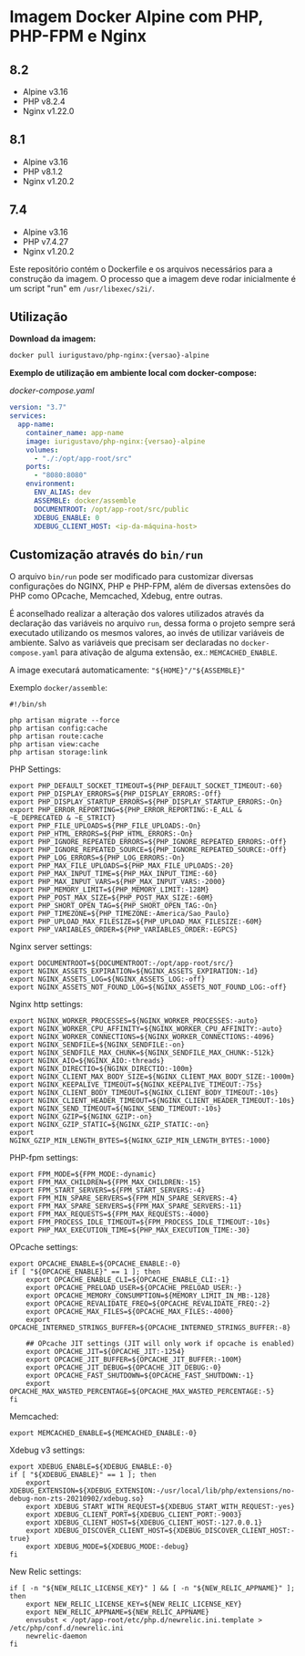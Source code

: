 # Imagem Docker Alpine com PHP, PHP-FPM e Nginx

## 8.2
* Alpine v3.16
* PHP v8.2.4
* Nginx v1.22.0

## 8.1
* Alpine v3.16
* PHP v8.1.2
* Nginx v1.20.2

## 7.4
* Alpine v3.16
* PHP v7.4.27
* Nginx v1.20.2

Este repositório contém o Dockerfile e os arquivos necessários para a construção da imagem. O processo que a imagem deve rodar inicialmente é um script "run" em `/usr/libexec/s2i/`.


## Utilização

**Download da imagem:**

```sh
docker pull iurigustavo/php-nginx:{versao}-alpine
```

**Exemplo de utilização em ambiente local com docker-compose:**

*docker-compose.yaml*

```yaml
version: "3.7"
services:
  app-name:
    container_name: app-name
    image: iurigustavo/php-nginx:{versao}-alpine
    volumes:
      - "./:/opt/app-root/src"
    ports:
      - "8080:8080"
    environment:
      ENV_ALIAS: dev
      ASSEMBLE: docker/assemble
      DOCUMENTROOT: /opt/app-root/src/public
      XDEBUG_ENABLE: 0
      XDEBUG_CLIENT_HOST: <ip-da-máquina-host>
```


## Customização através do `bin/run`

O arquivo `bin/run` pode ser modificado para customizar diversas configurações do NGINX, PHP e PHP-FPM, além de diversas extensões do PHP como OPcache, Memcached, Xdebug, entre outras.

É aconselhado realizar a alteração dos valores utilizados através da declaração das variáveis no arquivo `run`, dessa forma o projeto sempre será executado utilizando os mesmos valores, ao invés de utilizar variáveis de ambiente. Salvo as variáveis que precisam ser declaradas no `docker-compose.yaml` para ativação de alguma extensão, ex.: `MEMCACHED_ENABLE`.

A image executará automaticamente: `"${HOME}"/"${ASSEMBLE}"`

Exemplo `docker/assemble`:

```shell
#!/bin/sh

php artisan migrate --force
php artisan config:cache
php artisan route:cache
php artisan view:cache
php artisan storage:link
```
PHP Settings:

```shell
export PHP_DEFAULT_SOCKET_TIMEOUT=${PHP_DEFAULT_SOCKET_TIMEOUT:-60}
export PHP_DISPLAY_ERRORS=${PHP_DISPLAY_ERRORS:-Off}
export PHP_DISPLAY_STARTUP_ERRORS=${PHP_DISPLAY_STARTUP_ERRORS:-On}
export PHP_ERROR_REPORTING=${PHP_ERROR_REPORTING:-E_ALL & ~E_DEPRECATED & ~E_STRICT}
export PHP_FILE_UPLOADS=${PHP_FILE_UPLOADS:-On}
export PHP_HTML_ERRORS=${PHP_HTML_ERRORS:-On}
export PHP_IGNORE_REPEATED_ERRORS=${PHP_IGNORE_REPEATED_ERRORS:-Off}
export PHP_IGNORE_REPEATED_SOURCE=${PHP_IGNORE_REPEATED_SOURCE:-Off}
export PHP_LOG_ERRORS=${PHP_LOG_ERRORS:-On}
export PHP_MAX_FILE_UPLOADS=${PHP_MAX_FILE_UPLOADS:-20}
export PHP_MAX_INPUT_TIME=${PHP_MAX_INPUT_TIME:-60}
export PHP_MAX_INPUT_VARS=${PHP_MAX_INPUT_VARS:-2000}
export PHP_MEMORY_LIMIT=${PHP_MEMORY_LIMIT:-128M}
export PHP_POST_MAX_SIZE=${PHP_POST_MAX_SIZE:-60M}
export PHP_SHORT_OPEN_TAG=${PHP_SHORT_OPEN_TAG:-On}
export PHP_TIMEZONE=${PHP_TIMEZONE:-America/Sao_Paulo}
export PHP_UPLOAD_MAX_FILESIZE=${PHP_UPLOAD_MAX_FILESIZE:-60M}
export PHP_VARIABLES_ORDER=${PHP_VARIABLES_ORDER:-EGPCS}
```

Nginx server settings:

```shell
export DOCUMENTROOT=${DOCUMENTROOT:-/opt/app-root/src/}
export NGINX_ASSETS_EXPIRATION=${NGINX_ASSETS_EXPIRATION:-1d}
export NGINX_ASSETS_LOG=${NGINX_ASSETS_LOG:-off}
export NGINX_ASSETS_NOT_FOUND_LOG=${NGINX_ASSETS_NOT_FOUND_LOG:-off}
```

Nginx http settings:
```shell
export NGINX_WORKER_PROCESSES=${NGINX_WORKER_PROCESSES:-auto}
export NGINX_WORKER_CPU_AFFINITY=${NGINX_WORKER_CPU_AFFINITY:-auto}
export NGINX_WORKER_CONNECTIONS=${NGINX_WORKER_CONNECTIONS:-4096}
export NGINX_SENDFILE=${NGINX_SENDFILE:-on}
export NGINX_SENDFILE_MAX_CHUNK=${NGINX_SENDFILE_MAX_CHUNK:-512k}
export NGINX_AIO=${NGINX_AIO:-threads}
export NGINX_DIRECTIO=${NGINX_DIRECTIO:-100m}
export NGINX_CLIENT_MAX_BODY_SIZE=${NGINX_CLIENT_MAX_BODY_SIZE:-1000m}
export NGINX_KEEPALIVE_TIMEOUT=${NGINX_KEEPALIVE_TIMEOUT:-75s}
export NGINX_CLIENT_BODY_TIMEOUT=${NGINX_CLIENT_BODY_TIMEOUT:-10s}
export NGINX_CLIENT_HEADER_TIMEOUT=${NGINX_CLIENT_HEADER_TIMEOUT:-10s}
export NGINX_SEND_TIMEOUT=${NGINX_SEND_TIMEOUT:-10s}
export NGINX_GZIP=${NGINX_GZIP:-on}
export NGINX_GZIP_STATIC=${NGINX_GZIP_STATIC:-on}
export NGINX_GZIP_MIN_LENGTH_BYTES=${NGINX_GZIP_MIN_LENGTH_BYTES:-1000}
```

PHP-fpm settings:
```shell
export FPM_MODE=${FPM_MODE:-dynamic}
export FPM_MAX_CHILDREN=${FPM_MAX_CHILDREN:-15}
export FPM_START_SERVERS=${FPM_START_SERVERS:-4}
export FPM_MIN_SPARE_SERVERS=${FPM_MIN_SPARE_SERVERS:-4}
export FPM_MAX_SPARE_SERVERS=${FPM_MAX_SPARE_SERVERS:-11}
export FPM_MAX_REQUESTS=${FPM_MAX_REQUESTS:-4000}
export FPM_PROCESS_IDLE_TIMEOUT=${FPM_PROCESS_IDLE_TIMEOUT:-10s}
export PHP_MAX_EXECUTION_TIME=${PHP_MAX_EXECUTION_TIME:-30}
```

OPcache settings:

```shell
export OPCACHE_ENABLE=${OPCACHE_ENABLE:-0}
if [ "${OPCACHE_ENABLE}" == 1 ]; then
    export OPCACHE_ENABLE_CLI=${OPCACHE_ENABLE_CLI:-1}
    export OPCACHE_PRELOAD_USER=${OPCACHE_PRELOAD_USER:-}
    export OPCACHE_MEMORY_CONSUMPTION=${MEMORY_LIMIT_IN_MB:-128}
    export OPCACHE_REVALIDATE_FREQ=${OPCACHE_REVALIDATE_FREQ:-2}
    export OPCACHE_MAX_FILES=${OPCACHE_MAX_FILES:-4000}
    export OPCACHE_INTERNED_STRINGS_BUFFER=${OPCACHE_INTERNED_STRINGS_BUFFER:-8}
    
    ## OPcache JIT settings (JIT will only work if opcache is enabled)
    export OPCACHE_JIT=${OPCACHE_JIT:-1254}
    export OPCACHE_JIT_BUFFER=${OPCACHE_JIT_BUFFER:-100M}
    export OPCACHE_JIT_DEBUG=${OPCACHE_JIT_DEBUG:-0}
    export OPCACHE_FAST_SHUTDOWN=${OPCACHE_FAST_SHUTDOWN:-1}
    export OPCACHE_MAX_WASTED_PERCENTAGE=${OPCACHE_MAX_WASTED_PERCENTAGE:-5}
fi
```

Memcached:

```shell
export MEMCACHED_ENABLE=${MEMCACHED_ENABLE:-0}
```

Xdebug v3 settings:

```shell
export XDEBUG_ENABLE=${XDEBUG_ENABLE:-0}
if [ "${XDEBUG_ENABLE}" == 1 ]; then
    export XDEBUG_EXTENSION=${XDEBUG_EXTENSION:-/usr/local/lib/php/extensions/no-debug-non-zts-20210902/xdebug.so}
    export XDEBUG_START_WITH_REQUEST=${XDEBUG_START_WITH_REQUEST:-yes}
    export XDEBUG_CLIENT_PORT=${XDEBUG_CLIENT_PORT:-9003}
    export XDEBUG_CLIENT_HOST=${XDEBUG_CLIENT_HOST:-127.0.0.1}
    export XDEBUG_DISCOVER_CLIENT_HOST=${XDEBUG_DISCOVER_CLIENT_HOST:-true}
    export XDEBUG_MODE=${XDEBUG_MODE:-debug}
fi
```

New Relic settings:
```shell
if [ -n "${NEW_RELIC_LICENSE_KEY}" ] && [ -n "${NEW_RELIC_APPNAME}" ]; then
    export NEW_RELIC_LICENSE_KEY=${NEW_RELIC_LICENSE_KEY}
    export NEW_RELIC_APPNAME=${NEW_RELIC_APPNAME}
    envsubst < /opt/app-root/etc/php.d/newrelic.ini.template > /etc/php/conf.d/newrelic.ini
    newrelic-daemon
fi
```